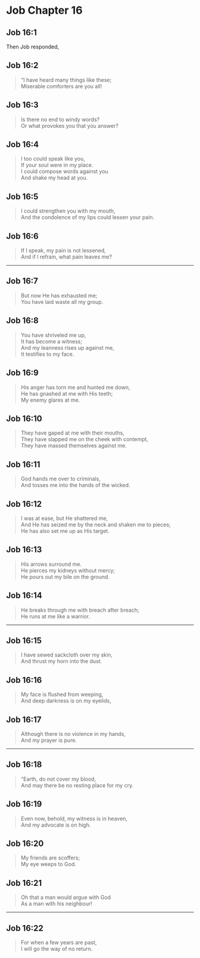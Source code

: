 # Job Chapter 16

## Job 16:1

Then Job responded,

## Job 16:2

> “I have heard many things like these;  
> Miserable comforters are you all!

## Job 16:3

> Is there no end to windy words?  
> Or what provokes you that you answer?

## Job 16:4

> I too could speak like you,  
> If your soul were in my place.  
> I could compose words against you  
> And shake my head at you.

## Job 16:5

> I could strengthen you with my mouth,  
> And the condolence of my lips could lessen your pain.

## Job 16:6

> If I speak, my pain is not lessened,  
> And if I refrain, what pain leaves me?

---

## Job 16:7

> But now He has exhausted me;  
> You have laid waste all my group.

## Job 16:8

> You have shriveled me up,  
> It has become a witness;  
> And my leanness rises up against me,  
> It testifies to my face.

## Job 16:9

> His anger has torn me and hunted me down,  
> He has gnashed at me with His teeth;  
> My enemy glares at me.

## Job 16:10

> They have gaped at me with their mouths,  
> They have slapped me on the cheek with contempt,  
> They have massed themselves against me.

## Job 16:11

> God hands me over to criminals,  
> And tosses me into the hands of the wicked.

## Job 16:12

> I was at ease, but He shattered me,  
> And He has seized me by the neck and shaken me to pieces;  
> He has also set me up as His target.

## Job 16:13

> His arrows surround me.  
> He pierces my kidneys without mercy;  
> He pours out my bile on the ground.

## Job 16:14

> He breaks through me with breach after breach;  
> He runs at me like a warrior.

---

## Job 16:15

> I have sewed sackcloth over my skin,  
> And thrust my horn into the dust.

## Job 16:16

> My face is flushed from weeping,  
> And deep darkness is on my eyelids,

## Job 16:17

> Although there is no violence in my hands,  
> And my prayer is pure.

---

## Job 16:18

> “Earth, do not cover my blood,  
> And may there be no resting place for my cry.

## Job 16:19

> Even now, behold, my witness is in heaven,  
> And my advocate is on high.

## Job 16:20

> My friends are scoffers;  
> My eye weeps to God.

## Job 16:21

> Oh that a man would argue with God  
> As a man with his neighbour!

---

## Job 16:22

> For when a few years are past,  
> I will go the way of no return.
